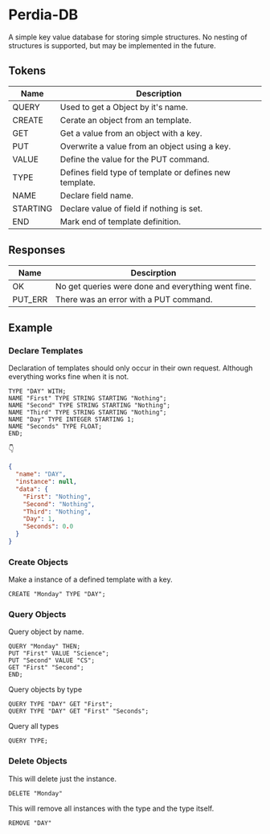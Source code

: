 # Perdia-DB
A simple key value database for storing simple structures.
No nesting of structures is supported, but may be implemented in the future.

## Tokens

|Name|Description|
|-|-|
|QUERY|Used to get a Object by it's name.|
|CREATE|Cerate an object from an template.|
|GET|Get a value from an object with a key.|
|PUT|Overwrite a value from an object using a key.|
|VALUE|Define the value for the PUT command.|
|TYPE|Defines field type of template or defines new template.|
|NAME|Declare field name.|
|STARTING|Declare value of field if nothing is set.|
|END|Mark end of template definition.|

## Responses

|Name|Descirption
|-|-|
|OK|No get queries were done and everything went fine.|
|PUT_ERR|There was an error with a PUT command.| 


## Example

### Declare Templates

Declaration of templates should only occur in their own request. Although everything works fine when it is not.
```
TYPE "DAY" WITH;
NAME "First" TYPE STRING STARTING "Nothing";
NAME "Second" TYPE STRING STARTING "Nothing";
NAME "Third" TYPE STRING STARTING "Nothing";
NAME "Day" TYPE INTEGER STARTING 1;
NAME "Seconds" TYPE FLOAT;
END;
```
👇
```json
{
  "name": "DAY",
  "instance": null,
  "data": {
    "First": "Nothing",
    "Second": "Nothing",
    "Third": "Nothing",
    "Day": 1,
    "Seconds": 0.0
  }
}
```

### Create Objects

Make a instance of a defined template with a key.
```
CREATE "Monday" TYPE "DAY";
```

### Query Objects

Query object by name.
```
QUERY "Monday" THEN; 
PUT "First" VALUE "Science";
PUT "Second" VALUE "CS";
GET "First" "Second";
END;
```

Query objects by type
```
QUERY TYPE "DAY" GET "First";
QUERY TYPE "DAY" GET "First" "Seconds";
```

Query all types
```
QUERY TYPE;
```

### Delete Objects

This will delete just the instance.
```
DELETE "Monday"
```

This will remove all instances with the type and the type itself.
```
REMOVE "DAY"
```